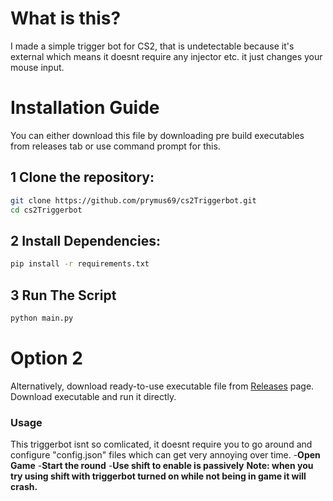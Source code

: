 # What is this?
I made a simple trigger bot for CS2, that is undetectable because it's external which means it doesnt require any injector etc. it just changes your mouse input.

# Installation Guide 
You can either download this file by downloading pre build executables from releases tab or use command prompt for this.
## 1 Clone the repository:
```bash
git clone https://github.com/prymus69/cs2Triggerbot.git
cd cs2Triggerbot
```
## 2 Install Dependencies:
```bash
pip install -r requirements.txt
```
## 3 Run The Script
```bash
python main.py
```

# Option 2
Alternatively, download ready-to-use executable file from [Releases](https://github.com/prymus69/cs2Triggerbot/releases/tag/1.0.0) page. Download executable and run it directly.

### Usage
This triggerbot isnt so comlicated, it doesnt require you to go around and configure "config.json" files which can get very annoying over time.
-**Open Game**
-**Start the round**
-**Use shift to enable is passively**
**Note: when you try using shift with triggerbot turned on while not being in game it will crash.**
